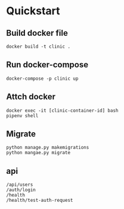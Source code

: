 # Quickstart
## Build docker file
```
docker build -t clinic .
```
## Run docker-compose
```
docker-compose -p clinic up
```
## Attch docker
```
docker exec -it [clinic-container-id] bash
pipenv shell
```
## Migrate
```
python manage.py makemigrations
python mangae.py migrate
```

## api
```
/api/users
/auth/login
/health
/health/test-auth-request
```